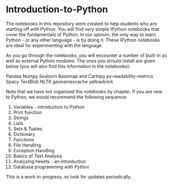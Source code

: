 # Introduction-to-Python
The notebooks in this repository were created to help students who are starting off with Python. You will find very simple IPython notebooks that cover the fundamentals of Python. In our opinion, the only way to learn Python - or any other language - is by doing it. These IPython notebooks are ideal for experimenting with the language.

As you go through the notebooks, you will encounter a number of built-in as well as external Python modules. The ones you should install are given below (you will also find this information in the notebooks):

Pandas
Numpy
Seaborn
Basemap and Cartopy
py-readability-metrics
Spacy
TextBlob
NLTK
geonamescache
yellowbrick

Note that we have not organized the notebooks by chapter. If you are new to Python, we would recommend the following sequence:
1. Variables - introduction to Python
2. Print function
3. Strings
4. Lists
5. Sets & Tuples
6. Dictionary
7. Functions
8. File Handling
9. Exception Handling
10. Basics of Text Analysis
11. Analyzing tweets - an introduction
12. Database programming with Python


This is a work-in-progress, so look for updates periodically. 
